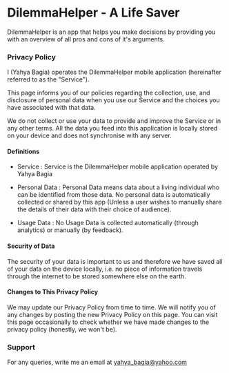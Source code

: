 # DilemmaHelper - A Life Saver

DilemmaHelper is an app that helps you make decisions by providing you with an overview of all pros and cons of it's arguments.

### Privacy Policy
I (Yahya Bagia) operates the DilemmaHelper mobile application (hereinafter referred to as the "Service").

This page informs you of our policies regarding the collection, use, and disclosure of personal data when you use our Service and the choices you have associated with that data. 

We do not collect or use your data to provide and improve the Service or in any other terms. All the data you feed into this application is locally stored on your device and does not synchronise with any server.

#### Definitions
- Service : Service is the DilemmaHelper mobile application operated by Yahya Bagia

- Personal Data : Personal Data means data about a living individual who can be identified from those data. No personal data is automatically collected or shared by this app (Unless a user wishes to manually share the details of their data with their choice of audience).

- Usage Data : No Usage Data is collected automatically (through analytics) or manually (by feedback).

#### Security of Data
The security of your data is important to us and therefore we have saved all of your data on the device locally, i.e. no piece of information travels through the internet to be stored somewhere else on the earth.

#### Changes to This Privacy Policy
We may update our Privacy Policy from time to time. We will notify you of any changes by posting the new Privacy Policy on this page. You can visit this page occasionally to check whether we have made changes to the privacy policy (honestly, we won't be).

### Support
For any queries, write me an email at yahya_bagia@yahoo.com
